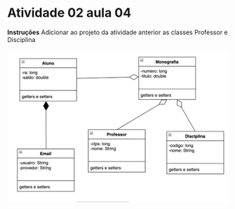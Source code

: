 # Atividade 02 aula 04

**Instruções**
Adicionar ao projeto da atividade anterior as classes Professor e Disciplina

![](../images/aula04-classes02.png)